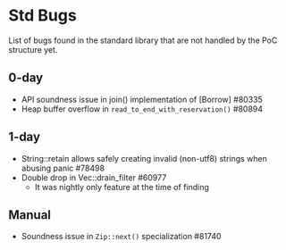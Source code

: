 # Std Bugs

List of bugs found in the standard library that are not handled by the PoC structure yet.

## 0-day

* API soundness issue in join() implementation of [Borrow<str>] #80335
* Heap buffer overflow in `read_to_end_with_reservation()` #80894

## 1-day

* String::retain allows safely creating invalid (non-utf8) strings when abusing panic #78498
* Double drop in Vec::drain_filter #60977
    * It was nightly only feature at the time of finding

## Manual

* Soundness issue in `Zip::next()` specialization #81740
